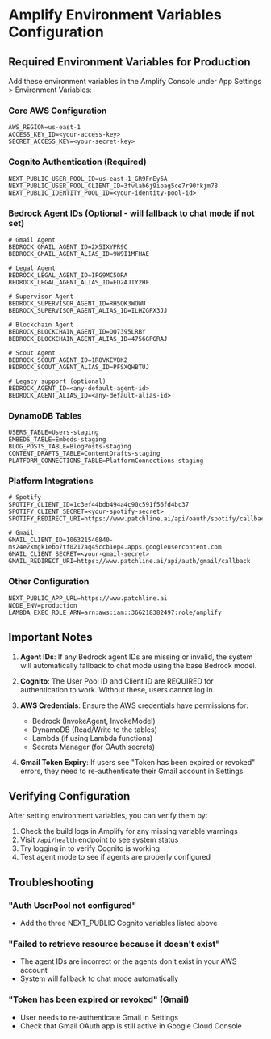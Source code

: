 # Amplify Environment Variables Configuration

## Required Environment Variables for Production

Add these environment variables in the Amplify Console under App Settings > Environment Variables:

### Core AWS Configuration
```
AWS_REGION=us-east-1
ACCESS_KEY_ID=<your-access-key>
SECRET_ACCESS_KEY=<your-secret-key>
```

### Cognito Authentication (Required)
```
NEXT_PUBLIC_USER_POOL_ID=us-east-1_GR9FnEy6A
NEXT_PUBLIC_USER_POOL_CLIENT_ID=3fvlab6j9ioag5ce7r90fkjm78
NEXT_PUBLIC_IDENTITY_POOL_ID=<your-identity-pool-id>
```

### Bedrock Agent IDs (Optional - will fallback to chat mode if not set)
```
# Gmail Agent
BEDROCK_GMAIL_AGENT_ID=2X5IXYPR9C
BEDROCK_GMAIL_AGENT_ALIAS_ID=9W9I1MFHAE

# Legal Agent
BEDROCK_LEGAL_AGENT_ID=IFG9MC5ORA
BEDROCK_LEGAL_AGENT_ALIAS_ID=ED2AJTY2HF

# Supervisor Agent
BEDROCK_SUPERVISOR_AGENT_ID=RH5QK3WOWU
BEDROCK_SUPERVISOR_AGENT_ALIAS_ID=ILHZGPX3JJ

# Blockchain Agent
BEDROCK_BLOCKCHAIN_AGENT_ID=OO7395LRBY
BEDROCK_BLOCKCHAIN_AGENT_ALIAS_ID=4756GPGRAJ

# Scout Agent
BEDROCK_SCOUT_AGENT_ID=1R8VKEVBK2
BEDROCK_SCOUT_AGENT_ALIAS_ID=PFSXQHBTUJ

# Legacy support (optional)
BEDROCK_AGENT_ID=<any-default-agent-id>
BEDROCK_AGENT_ALIAS_ID=<any-default-alias-id>
```

### DynamoDB Tables
```
USERS_TABLE=Users-staging
EMBEDS_TABLE=Embeds-staging
BLOG_POSTS_TABLE=BlogPosts-staging
CONTENT_DRAFTS_TABLE=ContentDrafts-staging
PLATFORM_CONNECTIONS_TABLE=PlatformConnections-staging
```

### Platform Integrations
```
# Spotify
SPOTIFY_CLIENT_ID=1c3ef44bdb494a4c90c591f56fd4bc37
SPOTIFY_CLIENT_SECRET=<your-spotify-secret>
SPOTIFY_REDIRECT_URI=https://www.patchline.ai/api/oauth/spotify/callback

# Gmail
GMAIL_CLIENT_ID=106321540840-ms24e2kmgk1ebp7tf0217aq45ccb1ep4.apps.googleusercontent.com
GMAIL_CLIENT_SECRET=<your-gmail-secret>
GMAIL_REDIRECT_URI=https://www.patchline.ai/api/auth/gmail/callback
```

### Other Configuration
```
NEXT_PUBLIC_APP_URL=https://www.patchline.ai
NODE_ENV=production
LAMBDA_EXEC_ROLE_ARN=arn:aws:iam::366218382497:role/amplify
```

## Important Notes

1. **Agent IDs**: If any Bedrock agent IDs are missing or invalid, the system will automatically fallback to chat mode using the base Bedrock model.

2. **Cognito**: The User Pool ID and Client ID are REQUIRED for authentication to work. Without these, users cannot log in.

3. **AWS Credentials**: Ensure the AWS credentials have permissions for:
   - Bedrock (InvokeAgent, InvokeModel)
   - DynamoDB (Read/Write to the tables)
   - Lambda (if using Lambda functions)
   - Secrets Manager (for OAuth secrets)

4. **Gmail Token Expiry**: If users see "Token has been expired or revoked" errors, they need to re-authenticate their Gmail account in Settings.

## Verifying Configuration

After setting environment variables, you can verify them by:

1. Check the build logs in Amplify for any missing variable warnings
2. Visit `/api/health` endpoint to see system status
3. Try logging in to verify Cognito is working
4. Test agent mode to see if agents are properly configured

## Troubleshooting

### "Auth UserPool not configured"
- Add the three NEXT_PUBLIC Cognito variables listed above

### "Failed to retrieve resource because it doesn't exist"
- The agent IDs are incorrect or the agents don't exist in your AWS account
- System will fallback to chat mode automatically

### "Token has been expired or revoked" (Gmail)
- User needs to re-authenticate Gmail in Settings
- Check that Gmail OAuth app is still active in Google Cloud Console 